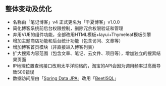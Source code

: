 ## 整体变动及优化
+ 名称由「笔记博客」v4 正式更名为「千夏博客」v1.0.0
+ 简化博客系统前后台权限控制，删除冗余权限验证和管理
+ 弃用VUE的组件功能，全部改用HTML模板+layui+Thymeleaf模板引擎
+ 增加主题商店功能和后台统计功能（包含访问、文章等）
+ 增加博客首页模块（非直接进入博客列表）
+ 扩大搜索内容范围（包含文章、笔记、云文件、项目等），增加独立的搜索结果页面
+ IP地理位置查询接口改用太平洋网络的，淘宝的API会因为调用频率过高而导致500错误
+ 数据访问层由「[Spring Data JPA](https://spring.io/projects/spring-data-jpa)」改用「[BeetlSQL](http://ibeetl.com/guide/#beetlsql)」